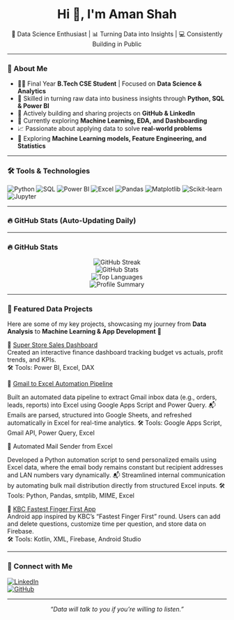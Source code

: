 <!-- Optional Banner Image -->
<!-- <img src="banner.png" alt="Aman Shah Banner" style="width:100%;"> -->

<h1 align="center">Hi 👋, I'm Aman Shah</h1>
<p align="center">
  🎯 Data Science Enthusiast | 📊 Turning Data into Insights | 💻 Consistently Building in Public  
</p>

---

### 🚀 About Me  

- 👨‍🎓 Final Year **B.Tech CSE Student** | Focused on **Data Science & Analytics**  
- 🧠 Skilled in turning raw data into business insights through **Python, SQL & Power BI**  
- 🔄 Actively building and sharing projects on **GitHub & LinkedIn**  
- 🌱 Currently exploring **Machine Learning, EDA, and Dashboarding**  
- 📈 Passionate about applying data to solve **real-world problems**  
- 📌 Exploring **Machine Learning models, Feature Engineering, and Statistics**  

---

### 🛠️ Tools & Technologies  

![Python](https://img.shields.io/badge/-Python-333333?style=flat&logo=python&logoColor=yellow)
![SQL](https://img.shields.io/badge/-SQL-333333?style=flat&logo=mysql&logoColor=white)
![Power BI](https://img.shields.io/badge/-Power%20BI-333333?style=flat&logo=powerbi&logoColor=yellow)
![Excel](https://img.shields.io/badge/-Excel-333333?style=flat&logo=microsoft-excel&logoColor=white)
![Pandas](https://img.shields.io/badge/-Pandas-333333?style=flat&logo=pandas)
![Matplotlib](https://img.shields.io/badge/-Matplotlib-333333?style=flat&logo=matplotlib)
![Scikit-learn](https://img.shields.io/badge/-Scikit--learn-333333?style=flat&logo=scikit-learn&logoColor=orange)
![Jupyter](https://img.shields.io/badge/-Jupyter-333333?style=flat&logo=jupyter&logoColor=orange)

---

### 🔥 GitHub Stats (Auto-Updating Daily)  

---

### 🔥 GitHub Stats  

<p align="center">
<img src="https://github-readme-streak-stats.herokuapp.com?user=AmanCodes725&theme=tokyonight&hide_border=false" alt="GitHub Streak" />

  <br>
  <img src="https://github-readme-stats.vercel.app/api?username=AmanCodes725&show_icons=true&theme=tokyonight&cache_seconds=86400" alt="GitHub Stats" />
  <br>
  <img src="https://github-readme-stats.vercel.app/api/top-langs/?username=AmanCodes725&layout=compact&theme=tokyonight&cache_seconds=86400" alt="Top Languages" />
  <br>
  <img src="http://github-profile-summary-cards.vercel.app/api/cards/profile-details?username=AmanCodes725&theme=tokyonight" alt="Profile Summary" />
</p>


---

### 📂 Featured Data Projects  

Here are some of my key projects, showcasing my journey from **Data Analysis** to **Machine Learning & App Development** 🚀  

🔹 [Super Store Sales Dashboard](https://github.com/AmanCodes725/Excel_Dashboard)  
  Created an interactive finance dashboard tracking budget vs actuals, profit trends, and KPIs.  
  🛠️ Tools: Power BI, Excel, DAX  

🔹 [Gmail to Excel Automation Pipeline](https://github.com/AmanCodes725/Inbox-to-Excel-Automated-Gmail-Data-Pipeline)

Built an automated data pipeline to extract Gmail inbox data (e.g., orders, leads, reports) into Excel using Google Apps Script and Power Query.
📬 Emails are parsed, structured into Google Sheets, and refreshed automatically in Excel for real-time analytics.
🛠️ Tools: Google Apps Script, Gmail API, Power Query, Excel

🔹 Automated Mail Sender from Excel

Developed a Python automation script to send personalized emails using Excel data, where the email body remains constant but recipient addresses and LAN numbers vary dynamically.
📬 Streamlined internal communication by automating bulk mail distribution directly from structured Excel inputs.
🛠️ Tools: Python, Pandas, smtplib, MIME, Excel

🔹 [KBC Fastest Finger First App](https://github.com/AmanCodes725/KBC-FFF-App)  
  Android app inspired by KBC’s “Fastest Finger First” round. Users can add and delete questions, customize time per question, and store data on Firebase.  
  🛠️ Tools: Kotlin, XML, Firebase, Android Studio  
 


---

### 🔗 Connect with Me  

[![LinkedIn](https://img.shields.io/badge/-LinkedIn-blue?style=flat-square&logo=Linkedin&logoColor=white)](https://www.linkedin.com/in/AmanCodes725/)  
[![GitHub](https://img.shields.io/badge/-GitHub-black?style=flat-square&logo=github&logoColor=white)](https://github.com/AmanCodes725)  

---

<p align="center"><i>“Data will talk to you if you’re willing to listen.”</i></p>  
